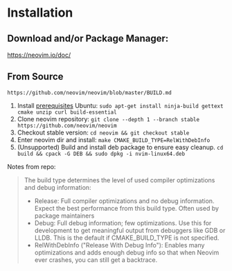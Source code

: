 # Installation
## Download and/or Package Manager:
https://neovim.io/doc/

## From Source
`https://github.com/neovim/neovim/blob/master/BUILD.md`

1. Install [prerequisites](https://github.com/neovim/neovim/blob/master/BUILD.md#build-prerequisites)
    Ubuntu: 
    `sudo apt-get install ninja-build gettext cmake unzip curl build-essential`
2. Clone neovim repository:
    `git clone --depth 1 --branch stable https://github.com/neovim/neovim`
3. Checkout stable version:
    `cd neovim && git checkout stable`
4. Enter neovim dir and install:
    `make CMAKE_BUILD_TYPE=RelWithDebInfo`
5. (Unsupported) Build and install deb package to ensure easy cleanup.
    `cd build && cpack -G DEB && sudo dpkg -i nvim-linux64.deb`

Notes from repo:
> The build type determines the level of used compiler optimizations and debug information:
> - Release: Full compiler optimizations and no debug information. Expect the best performance from this build type. Often used by package maintainers
> - Debug: Full debug information; few optimizations. Use this for development to get meaningful output from debuggers like GDB or LLDB. This is the default if CMAKE_BUILD_TYPE is not specified.
> - RelWithDebInfo ("Release With Debug Info"): Enables many optimizations and adds enough debug info so that when Neovim ever crashes, you can still get a backtrace.

